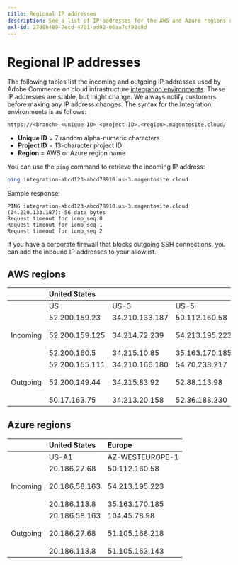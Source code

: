 ```yaml
---
title: Regional IP addresses
description: See a list of IP addresses for the AWS and Azure regions used by Adobe Commerce on cloud infrastructure for integration environments.
exl-id: 27d8b489-7ecd-4701-ad92-06aa7cf98c8d
---
```

# Regional IP addresses

The following tables list the incoming and outgoing IP addresses used by Adobe Commerce on cloud infrastructure [integration environments](../architecture/pro-architecture.md#integration-environment). These IP addresses are stable, but might change. We always notify customers before making any IP address changes. The syntax for the Integration environments is as follows:

```text
https://<branch>-<unique-ID>-<project-ID>.<region>.magentosite.cloud/
```

- **Unique ID** = 7 random alpha-numeric characters
- **Project ID** = 13-character project ID
- **Region** = AWS or Azure region name

You can use the `ping` command to retrieve the incoming IP address:

```bash
ping integration-abcd123-abcd78910.us-3.magentosite.cloud
```

Sample response:

```console
PING integration-abcd123-abcd78910.us-3.magentosite.cloud (34.210.133.187): 56 data bytes
Request timeout for icmp_seq 0
Request timeout for icmp_seq 1
Request timeout for icmp_seq 2
```

If you have a corporate firewall that blocks outgoing SSH connections, you can add the inbound IP addresses to your allowlist.

## AWS regions

|     | United States |       |      | Europe |      |      |      | Asia-Pacific |
| --- | :------------ | :---- | :--- | :----- | :--- | :--- | :--- | :----------- |
|     | US            | US-3  | US-5 | EU     | EU-3 | EU-5 | EU-6 | AP-3         |
| Incoming | <!--US-->52.200.159.23<br><br>52.200.159.125<br><br>52.200.160.5 | <!--US-3-->34.210.133.187<br><br>34.214.72.239<br><br>34.215.10.85 | <!--US-5-->50.112.160.58<br><br>54.213.195.223<br><br>35.163.170.185 | <!--EU-->52.209.44.44<br><br>52.209.23.96<br><br>52.51.117.101 | <!--EU-3-->34.240.75.192<br><br>34.251.110.37<br><br>52.19.113.35 | <!--EU-5-->35.157.81.88<br><br>3.122.198.131<br><br>52.28.102.195 | <!--EU-6-->35.181.23.47<br><br>35.181.24.165<br><br>35.180.237.48 | <!--AP-3-->52.65.39.201<br><br>52.65.10.202<br><br>52.65.30.37 |
| Outgoing | <!--US-->52.200.155.111<br><br>52.200.149.44<br><br>50.17.163.75 | <!--US-3-->34.210.166.180<br><br>34.215.83.92<br><br>34.213.20.158 | <!--US-5-->54.70.238.217<br><br>52.88.113.98<br><br>52.36.188.230 | <!--EU-->52.51.163.159<br><br>52.209.44.60<br><br>52.208.156.247 | <!--EU-3-->34.240.57.142<br><br>52.16.140.48<br><br>52.209.134.55 | <!--EU-5-->3.121.163.221<br><br>3.121.79.229<br><br>18.197.3.230 | <!--EU-6-->52.47.155.26<br><br>35.181.0.157<br><br>35.181.12.15 | <!--AP-3-->52.65.143.178<br><br>13.54.80.197<br><br>52.62.224.4 |

## Azure regions

|          |  United States  | Europe          |
| -------- | :-------------- | :-------------- |
|          | US-A1           | AZ-WESTEUROPE-1 |
| Incoming | <!--US-A1--> 20.186.27.68<br><br>20.186.58.163<br><br>20.186.113.8 | <!--AZ-W-1-->50.112.160.58<br><br>54.213.195.223<br><br>35.163.170.185 |
| Outgoing | <!--US-A1-->20.186.58.163<br><br>20.186.27.68<br><br>20.186.113.8 | <!--AZ-W-1-->104.45.78.98<br><br>51.105.168.218<br><br>51.105.163.143 |
